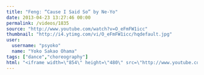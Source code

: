 ```yaml
---
title: "Feng: “Cause I Said So” by Ne-Yo"
date: 2013-04-23 13:27:46 00:00
permalink: /videos/1835
source: "http://www.youtube.com/watch?v=O_eFmFW1icc"
thumbnail: "http://i4.ytimg.com/vi/O_eFmFW1icc/hqdefault.jpg"
user:
  username: "psyoko"
  name: "Yoko Sakao Ohama"
tags: ["dance","choreography"]
html: "<iframe width=\"854\" height=\"480\" src=\"http://www.youtube.com/embed/O_eFmFW1icc?wmode=transparent&feature=oembed\" frameborder=\"0\" allowfullscreen></iframe>"
---
```


